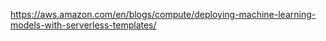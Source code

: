 https://aws.amazon.com/en/blogs/compute/deploying-machine-learning-models-with-serverless-templates/